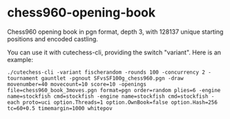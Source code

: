 chess960-opening-book
=====================

Chess960 opening book in pgn format, depth 3, with 128137 unique starting positions and encoded castling.

You can use it with cutechess-cli, providing the switch "variant". Here is an example:

`./cutechess-cli -variant fischerandom -rounds 100 -concurrency 2 -tournament gauntlet -pgnout SFvsSF100g_chess960.pgn -draw movenumber=40 movecount=10 score=10 -openings file=chess960_book_3moves.pgn format=pgn order=random plies=6 -engine name=stockfish cmd=stockfish -engine name=stockfish cmd=stockfish -each proto=uci option.Threads=1 option.OwnBook=false option.Hash=256 tc=60+0.5 timemargin=1000 whitepov`
